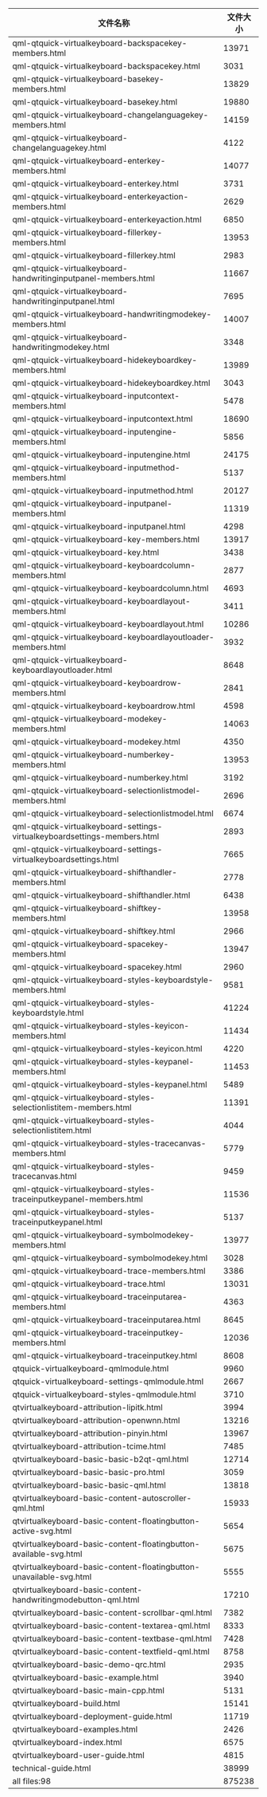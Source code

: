 文件名称 | 文件大小
---|---
qml-qtquick-virtualkeyboard-backspacekey-members.html|13971
qml-qtquick-virtualkeyboard-backspacekey.html|3031
qml-qtquick-virtualkeyboard-basekey-members.html|13829
qml-qtquick-virtualkeyboard-basekey.html|19880
qml-qtquick-virtualkeyboard-changelanguagekey-members.html|14159
qml-qtquick-virtualkeyboard-changelanguagekey.html|4122
qml-qtquick-virtualkeyboard-enterkey-members.html|14077
qml-qtquick-virtualkeyboard-enterkey.html|3731
qml-qtquick-virtualkeyboard-enterkeyaction-members.html|2629
qml-qtquick-virtualkeyboard-enterkeyaction.html|6850
qml-qtquick-virtualkeyboard-fillerkey-members.html|13953
qml-qtquick-virtualkeyboard-fillerkey.html|2983
qml-qtquick-virtualkeyboard-handwritinginputpanel-members.html|11667
qml-qtquick-virtualkeyboard-handwritinginputpanel.html|7695
qml-qtquick-virtualkeyboard-handwritingmodekey-members.html|14007
qml-qtquick-virtualkeyboard-handwritingmodekey.html|3348
qml-qtquick-virtualkeyboard-hidekeyboardkey-members.html|13989
qml-qtquick-virtualkeyboard-hidekeyboardkey.html|3043
qml-qtquick-virtualkeyboard-inputcontext-members.html|5478
qml-qtquick-virtualkeyboard-inputcontext.html|18690
qml-qtquick-virtualkeyboard-inputengine-members.html|5856
qml-qtquick-virtualkeyboard-inputengine.html|24175
qml-qtquick-virtualkeyboard-inputmethod-members.html|5137
qml-qtquick-virtualkeyboard-inputmethod.html|20127
qml-qtquick-virtualkeyboard-inputpanel-members.html|11319
qml-qtquick-virtualkeyboard-inputpanel.html|4298
qml-qtquick-virtualkeyboard-key-members.html|13917
qml-qtquick-virtualkeyboard-key.html|3438
qml-qtquick-virtualkeyboard-keyboardcolumn-members.html|2877
qml-qtquick-virtualkeyboard-keyboardcolumn.html|4693
qml-qtquick-virtualkeyboard-keyboardlayout-members.html|3411
qml-qtquick-virtualkeyboard-keyboardlayout.html|10286
qml-qtquick-virtualkeyboard-keyboardlayoutloader-members.html|3932
qml-qtquick-virtualkeyboard-keyboardlayoutloader.html|8648
qml-qtquick-virtualkeyboard-keyboardrow-members.html|2841
qml-qtquick-virtualkeyboard-keyboardrow.html|4598
qml-qtquick-virtualkeyboard-modekey-members.html|14063
qml-qtquick-virtualkeyboard-modekey.html|4350
qml-qtquick-virtualkeyboard-numberkey-members.html|13953
qml-qtquick-virtualkeyboard-numberkey.html|3192
qml-qtquick-virtualkeyboard-selectionlistmodel-members.html|2696
qml-qtquick-virtualkeyboard-selectionlistmodel.html|6674
qml-qtquick-virtualkeyboard-settings-virtualkeyboardsettings-members.html|2893
qml-qtquick-virtualkeyboard-settings-virtualkeyboardsettings.html|7665
qml-qtquick-virtualkeyboard-shifthandler-members.html|2778
qml-qtquick-virtualkeyboard-shifthandler.html|6438
qml-qtquick-virtualkeyboard-shiftkey-members.html|13958
qml-qtquick-virtualkeyboard-shiftkey.html|2966
qml-qtquick-virtualkeyboard-spacekey-members.html|13947
qml-qtquick-virtualkeyboard-spacekey.html|2960
qml-qtquick-virtualkeyboard-styles-keyboardstyle-members.html|9581
qml-qtquick-virtualkeyboard-styles-keyboardstyle.html|41224
qml-qtquick-virtualkeyboard-styles-keyicon-members.html|11434
qml-qtquick-virtualkeyboard-styles-keyicon.html|4220
qml-qtquick-virtualkeyboard-styles-keypanel-members.html|11453
qml-qtquick-virtualkeyboard-styles-keypanel.html|5489
qml-qtquick-virtualkeyboard-styles-selectionlistitem-members.html|11391
qml-qtquick-virtualkeyboard-styles-selectionlistitem.html|4044
qml-qtquick-virtualkeyboard-styles-tracecanvas-members.html|5779
qml-qtquick-virtualkeyboard-styles-tracecanvas.html|9459
qml-qtquick-virtualkeyboard-styles-traceinputkeypanel-members.html|11536
qml-qtquick-virtualkeyboard-styles-traceinputkeypanel.html|5137
qml-qtquick-virtualkeyboard-symbolmodekey-members.html|13977
qml-qtquick-virtualkeyboard-symbolmodekey.html|3028
qml-qtquick-virtualkeyboard-trace-members.html|3386
qml-qtquick-virtualkeyboard-trace.html|13031
qml-qtquick-virtualkeyboard-traceinputarea-members.html|4363
qml-qtquick-virtualkeyboard-traceinputarea.html|8645
qml-qtquick-virtualkeyboard-traceinputkey-members.html|12036
qml-qtquick-virtualkeyboard-traceinputkey.html|8608
qtquick-virtualkeyboard-qmlmodule.html|9960
qtquick-virtualkeyboard-settings-qmlmodule.html|2667
qtquick-virtualkeyboard-styles-qmlmodule.html|3710
qtvirtualkeyboard-attribution-lipitk.html|3994
qtvirtualkeyboard-attribution-openwnn.html|13216
qtvirtualkeyboard-attribution-pinyin.html|13967
qtvirtualkeyboard-attribution-tcime.html|7485
qtvirtualkeyboard-basic-basic-b2qt-qml.html|12714
qtvirtualkeyboard-basic-basic-pro.html|3059
qtvirtualkeyboard-basic-basic-qml.html|13818
qtvirtualkeyboard-basic-content-autoscroller-qml.html|15933
qtvirtualkeyboard-basic-content-floatingbutton-active-svg.html|5654
qtvirtualkeyboard-basic-content-floatingbutton-available-svg.html|5675
qtvirtualkeyboard-basic-content-floatingbutton-unavailable-svg.html|5555
qtvirtualkeyboard-basic-content-handwritingmodebutton-qml.html|17210
qtvirtualkeyboard-basic-content-scrollbar-qml.html|7382
qtvirtualkeyboard-basic-content-textarea-qml.html|8333
qtvirtualkeyboard-basic-content-textbase-qml.html|7428
qtvirtualkeyboard-basic-content-textfield-qml.html|8758
qtvirtualkeyboard-basic-demo-qrc.html|2935
qtvirtualkeyboard-basic-example.html|3940
qtvirtualkeyboard-basic-main-cpp.html|5131
qtvirtualkeyboard-build.html|15141
qtvirtualkeyboard-deployment-guide.html|11719
qtvirtualkeyboard-examples.html|2426
qtvirtualkeyboard-index.html|6575
qtvirtualkeyboard-user-guide.html|4815
technical-guide.html|38999
all files:98|875238
